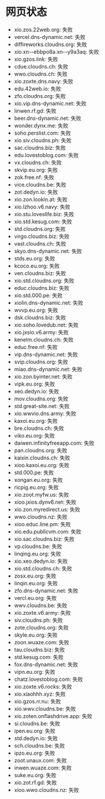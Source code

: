 # 网页状态
- xio.zos.22web.org: 失败
- vercel.dns-dynamic.net: 失败
- diffireworks.cloudns.org: 失败
- xio.xn--ebbpo8a.xn--y9a3aq: 失败
- xio.gzos.link: 失败
- cdue.cloudns.ch: 失败
- wwo.cloudns.ch: 失败
- xio.zoxte.dns.navy: 失败
- edu.42web.io: 失败
- zfo.cloudns.org: 失败
- xio.vip.dns-dynamic.net: 失败
- linwen.rf.gd: 失败
- beer.dns-dynamic.net: 失败
- wonder.dynx.me: 失败
- soho.perslist.com: 失败
- xio.siv.cloudns.ph: 失败
- sac.cloudns.biz: 失败
- edu.lovestoblog.com: 失败
- vx.cloudns.ch: 失败
- skvip.eu.org: 失败
- zok.free.nf: 失败
- vice.cloudns.be: 失败
- zot.dedyn.io: 失败
- xio.zon.lookin.at: 失败
- xio.lzhoo.v6.navy: 失败
- xio.stu.loveslife.biz: 失败
- xio.std.kesug.com: 失败
- std.cloudns.org: 失败
- virgo.cloudns.biz: 失败
- vast.cloudns.ch: 失败
- skyo.dns-dynamic.net: 失败
- stds.eu.org: 失败
- kcoco.eu.org: 失败
- ven.cloudns.biz: 失败
- xio.std.cloudns.org: 失败
- educ.cloudns.biz: 失败
- xio.std.000.pe: 失败
- xiolin.dns-dynamic.net: 失败
- wvvp.eu.org: 失败
- dsk.cloudns.biz: 失败
- xio.soho.lovedub.net: 失败
- xio.jxsio.v6.army: 失败
- kenelm.cloudns.ch: 失败
- educ.free.nf: 失败
- vip.dns-dynamic.net: 失败
- svip.cloudns.org: 失败
- miao.dns-dynamic.net: 失败
- xio.zon.byinter.net: 失败
- vipk.eu.org: 失败
- xeo.dedyn.io: 失败
- mov.cloudns.org: 失败
- std.great-site.net: 失败
- xio.wwvio.dns.army: 失败
- kaxoi.eu.org: 失败
- bre.cloudns.ch: 失败
- viko.eu.org: 失败
- daiwen.infinityfreeapp.com: 失败
- pan.cloudns.org: 失败
- kaixin.cloudns.ch: 失败
- xioo.kaxoi.eu.org: 失败
- std.000.pe: 失败
- xongan.eu.org: 失败
- ricpig.eu.org: 失败
- xio.zoot.myfw.us: 失败
- xioo.jxios.dynv6.net: 失败
- xio.zon.myredirect.us: 失败
- wwo.cloudns.nz: 失败
- xioo.educ.line.pm: 失败
- xio.edu.publicvm.com: 失败
- xio.sac.cloudns.biz: 失败
- vp.cloudns.be: 失败
- linqing.eu.org: 失败
- xio.xeo.dedyn.io: 失败
- xio.std.cloudns.ch: 失败
- zosx.eu.org: 失败
- linqin.eu.org: 失败
- zfo.dns-dynamic.net: 失败
- vercl.eu.org: 失败
- wwv.cloudns.be: 失败
- xio.zoxte.v6.army: 失败
- siv.cloudns.ph: 失败
- zote.cloudns.org: 失败
- skyle.eu.org: 失败
- zoon.wuaze.com: 失败
- tau.cloudns.biz: 失败
- std.kesug.com: 失败
- fox.dns-dynamic.net: 失败
- vipn.eu.org: 失败
- chatz.lovestoblog.com: 失败
- xio.zoxte.v6.rocks: 失败
- xio.xiaohhh.xyz: 失败
- xio.gzos.rr.nu: 失败
- xio.wwv.cloudns.be: 失败
- xio.zoten.onflashdrive.app: 失败
- si.cloudns.be: 失败
- ipen.eu.org: 失败
- std.dedyn.io: 失败
- sch.cloudns.be: 失败
- ipzo.eu.org: 失败
- zoot.unaux.com: 失败
- inwen.wuaze.com: 失败
- suke.eu.org: 失败
- xio.zot.rf.gd: 失败
- xioo.wwo.cloudns.nz: 失败
